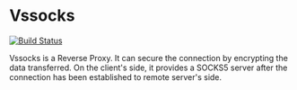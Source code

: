 # Vssocks

[![Build Status](https://travis-ci.com/hchen90/vssocks.svg?branch=master)](https://travis-ci.com/hchen90/vssocks)

Vssocks is a Reverse Proxy. It can secure the connection by encrypting the data transferred. On the client's side, it provides a SOCKS5 server after the connection has been established to remote server's side.

